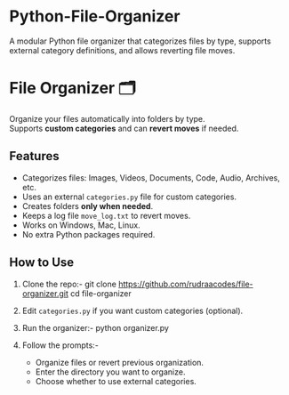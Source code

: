 # Python-File-Organizer
A modular Python file organizer that categorizes files by type, supports external category definitions, and allows reverting file moves.

# File Organizer 🗂️

Organize your files automatically into folders by type.  
Supports **custom categories** and can **revert moves** if needed.

## Features

- Categorizes files: Images, Videos, Documents, Code, Audio, Archives, etc.
- Uses an external `categories.py` file for custom categories.
- Creates folders **only when needed**.
- Keeps a log file `move_log.txt` to revert moves.
- Works on Windows, Mac, Linux.
- No extra Python packages required.

## How to Use

1. Clone the repo:-
git clone https://github.com/rudraacodes/file-organizer.git
cd file-organizer

2. Edit `categories.py` if you want custom categories (optional).

3. Run the organizer:-
python organizer.py

5. Follow the prompts:-
   - Organize files or revert previous organization.
   - Enter the directory you want to organize.
   - Choose whether to use external categories.
